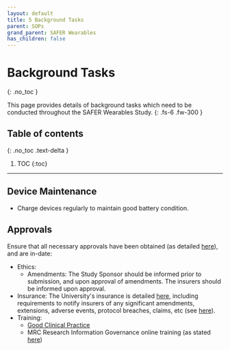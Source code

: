 ```yaml
---
layout: default
title: 5 Background Tasks
parent: SOPs
grand_parent: SAFER Wearables
has_children: false
---
```


# Background Tasks
{: .no_toc }

This page provides details of background tasks which need to be conducted throughout the SAFER Wearables Study.
{: .fs-6 .fw-300 }

## Table of contents
{: .no_toc .text-delta }

1. TOC
{:toc}

---

## Device Maintenance

- Charge devices regularly to maintain good battery condition.

## Approvals

Ensure that all necessary approvals have been obtained (as detailed [here](../../approvals)), and are in-date:
- Ethics:
   - Amendments: The Study Sponsor should be informed prior to submission, and upon approval of amendments. The insurers should be informed upon approval.
- Insurance: The University's insurance is detailed [here](https://researchgovernance.medschl.cam.ac.uk/undertaking-health-research-in-the-united-kingdom/insurance-office/), including requirements to notify insurers of any significant amendments, extensions, adverse events, protocol breaches, claims, etc (see [here](https://www.insurance.admin.cam.ac.uk/insurance-guidance/human-volunteer-studies-and-clinical-trials/application-process)).
- Training:
   - [Good Clinical Practice](https://www.nihr.ac.uk/health-and-care-professionals/learning-and-support/good-clinical-practice.htm)
   - MRC Research Information Governance online training (as stated [here](https://cscs.medschl.cam.ac.uk/server-services/secure-data-hosting-service/))
